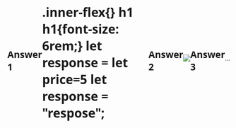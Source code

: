 ## Answer 1
<h1 id="first-field">
.inner-flex{}
h1
h1{font-size: 6rem;}
let response =
let price=5
let response = "respose";

## Answer 2
<html>
  <head>
    <style>
      body {
        display: flex;
        justify-content: center;
        align-items: center;
        font-family: "Open Sans", "Helvetica Neue", sans-serif;
      }
    </style>
  </head>
  <body>
  <img src="githttps://api.dicebear.com/9.x/adventurer/svg?seed=Buddy.">
  </body>
</html>

## Answer 3
...

